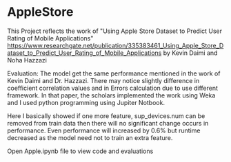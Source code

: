 # AppleStore
This Project reflects the work of "Using Apple Store Dataset to Predict User Rating of Mobile Applications"
https://www.researchgate.net/publication/335383461_Using_Apple_Store_Dataset_to_Predict_User_Rating_of_Mobile_Applications 
by Kevin Daimi and Noha Hazzazi

Evaluation:
The model get the same performance mentioned in the work of Kevin Daimi and Dr. Hazzazi. There may notice slightly difference in coefficient correlation values and in Errors calculation due to use different framework. In that paper, the scholars implemented the work using Weka and I used python programming using Jupiter Notbook.

Here I basically showed if one more feature, sup_devices.num can be removed from train data then there will no significant change occurs in performance. Even performance will increased by 0.6% but runtime decreased as the model need not to train an extra feature.

Open Apple.ipynb file to view code and evaluations
